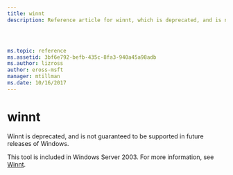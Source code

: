 ```yaml
---
title: winnt
description: Reference article for winnt, which is deprecated, and is not guaranteed to be supported in future releases of Windows.




ms.topic: reference
ms.assetid: 3bf6e792-befb-435c-8fa3-940a45a98adb
ms.author: lizross
author: eross-msft
manager: mtillman
ms.date: 10/16/2017
---
```


# winnt



Winnt is deprecated, and is not guaranteed to be supported in future releases of Windows.

This tool is included in Windows Server 2003. For more information, see [Winnt](/previous-versions/orphan-topics/ws.10/cc755763(v=ws.10)).
